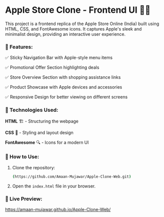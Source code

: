 
# Apple Store Clone - Frontend UI 🍏✨

This project is a frontend replica of the Apple Store Online (India) built using HTML, CSS, and FontAwesome icons. It captures Apple's sleek and minimalist design, providing an interactive user experience.

### **🚀 Features**:

✅ Sticky Navigation Bar with Apple-style menu items

✅ Promotional Offer Section highlighting deals

✅ Store Overview Section with shopping assistance links

✅ Product Showcase with Apple devices and accessories

✅ Responsive Design for better viewing on different screens

### **📂 Technologies Used**:

**HTML** 🏗️ - Structuring the webpage

**CSS** 🎨 - Styling and layout design

**FontAwesome** 🔍 - Icons for a modern UI

### **📌 How to Use:**  
1. Clone the repository:  
   ```bash
   (https://github.com/Amaan-Mujawar/Apple-Clone-Web.git)
   ```
2. Open the `index.html` file in your browser.

### **🌟 Live Preview:**
https://amaan-mujawar.github.io/Apple-Clone-Web/

